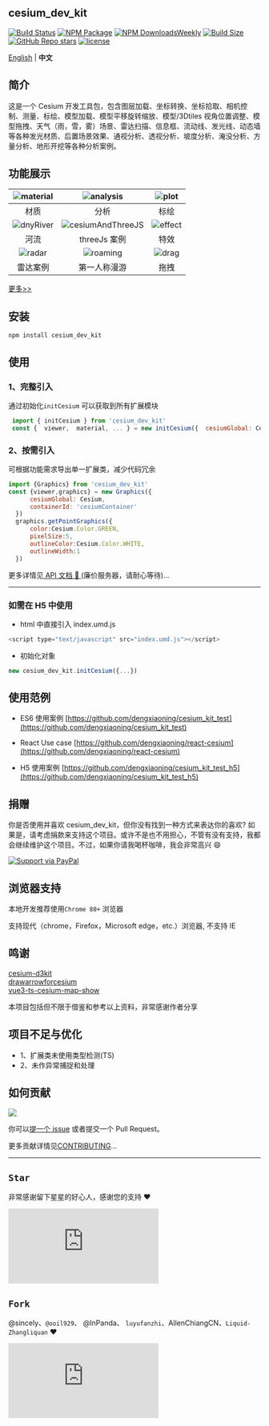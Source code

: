 ## cesium_dev_kit

[![Build Status][build-main]][build-status]
[![NPM Package][npm]][npm-url]
[![NPM DownloadsWeekly][npm-download]][npmtrends-url]
[![Build Size][build-size]][build-size-url]
[![GitHub Repo stars][repo-stars]][star-chart]
[![license][license-uri]][license-link]

[English](./README.md) | **中文**

## 简介

这是一个 Cesium 开发工具包，包含图层加载、坐标转换、坐标拾取、相机控制、测量、标绘、模型加载、模型平移旋转缩放、模型/3Dtiles 视角位置调整、模型拖拽、天气（雨，雪，雾）场景、雷达扫描、信息框、流动线、发光线、动态墙等各种发光材质、后置场景效果、通视分析、透视分析、坡度分析、淹没分析、方量分析、地形开挖等各种分析案例。

## 功能展示

| ![material](https://github.com/dengxiaoning/cesium_dev_kit/blob/main/src/assets/image/preview/material.gif) |         ![analysis](https://github.com/dengxiaoning/cesium_dev_kit/blob/main/src/assets/image/preview/analysis.gif)         |   ![plot](https://github.com/dengxiaoning/cesium_dev_kit/blob/main/src/assets/image/preview/plot.gif)   |
| :---------------------------------------------------------------------------------------------------------: | :-------------------------------------------------------------------------------------------------------------------------: | :-----------------------------------------------------------------------------------------------------: |
|                                                    材质                                                     |                                                            分析                                                             |                                                  标绘                                                   |
| ![dnyRiver](https://github.com/dengxiaoning/cesium_dev_kit/blob/main/src/assets/image/preview/dnyRiver.gif) | ![cesiumAndThreeJS](https://github.com/dengxiaoning/cesium_dev_kit/blob/main/src/assets/image/preview/cesiumAndThreeJS.gif) | ![effect](https://github.com/dengxiaoning/cesium_dev_kit/blob/main/src/assets/image/preview/effect.gif) |
|                                                    河流                                                     |                                                        threeJs 案例                                                         |                                                  特效                                                   |
|    ![radar](https://github.com/dengxiaoning/cesium_dev_kit/blob/main/src/assets/image/preview/radar.gif)    |         ![roaming](https://github.com/dengxiaoning/cesium_dev_kit/blob/main/src/assets/image/preview/pathRoam.gif)          |   ![drag](https://github.com/dengxiaoning/cesium_dev_kit/blob/main/src/assets/image/preview/drag.gif)   |
|                                                  雷达案例                                                   |                                                        第一人称漫游                                                         |                                                  拖拽                                                   |

[更多>>](https://benpaodehenji.com/cesiumDevKit)

## 安装

```shell
npm install cesium_dev_kit
```

## 使用

### 1、完整引入

通过初始化`initCesium` 可以获取到所有扩展模块

```javaScript
 import { initCesium } from 'cesium_dev_kit'
 const {  viewer,  material, ... } = new initCesium({  cesiumGlobal: Cesium,containerId: 'cesiumContainer',...})
```

### 2、按需引入

可根据功能需求导出单一扩展类，减少代码冗余

```javaScript
import {Graphics} from 'cesium_dev_kit'
const {viewer,graphics} = new Graphics({
      cesiumGlobal: Cesium,
      containerId: 'cesiumContainer'
  })
  graphics.getPointGraphics({
      color:Cesium.Color.GREEN,
      pixelSize:5,
      outlineColor:Cesium.Color.WHITE,
      outlineWidth:1
  })
```

更多详情见[ API 文档 :bookmark_tabs: ](https://benpaodehenji.com/cesiumDevKitDoc)(廉价服务器，请耐心等待)...

---

### 如需在 H5 中使用

- html 中直接引入 index.umd.js

```javaScript
<script type="text/javascript" src="index.umd.js"></script>
```

- 初始化对象

```javaScript
new cesium_dev_kit.initCesium({...})
```

## 使用范例

- ES6 使用案例
  [https://github.com/dengxiaoning/cesium_kit_test](https://github.com/dengxiaoning/cesium_kit_test)

- React Use case
  [https://github.com/dengxiaoning/react-cesium](https://github.com/dengxiaoning/react-cesium)
- H5 使用案例
  [https://github.com/dengxiaoning/cesium_kit_test_h5](https://github.com/dengxiaoning/cesium_kit_test_h5)

## 捐赠

你是否使用并喜欢 cesium_dev_kit，但你没有找到一种方式来表达你的喜欢? 如果是，请考虑捐款来支持这个项目。或许不是也不用担心，不管有没有支持，我都会继续维护这个项目。不过，如果你请我喝杯咖啡，我会非常高兴 😄

[![Support via PayPal](https://www.paypalobjects.com/images/shared/paypal-logo-129x32.svg)](https://www.paypal.com/paypalme/xiaoningdeng)

##

## 浏览器支持

本地开发推荐使用`Chrome 80+` 浏览器

支持现代（chrome，Firefox，Microsoft edge，etc.）浏览器, 不支持 IE

## 鸣谢

[cesium-d3kit](https://github.com/zhangti0708/cesium-d3kit)<br/>
[drawarrowforcesium](https://gitcode.net/mirrors/gitgitczl/drawarrowforcesium)<br/>
[vue3-ts-cesium-map-show](https://gitee.com/hawk86104/vue3-ts-cesium-map-show)<br/>

本项目包括但不限于借鉴和参考以上资料，非常感谢作者分享

## 项目不足与优化

- 1、扩展类未使用类型检测(TS)
- 2、未作异常捕捉和处理

## 如何贡献

<a href="https://github.com/dengxiaoning/cesium_dev_kit/graphs/contributors">
  <img src="https://contrib.rocks/image?repo=dengxiaoning/cesium_dev_kit" />
</a>

你可以[提一个 issue](https://github.com/dengxiaoning/cesium_dev_kit/issues/new) 或者提交一个 Pull Request。

更多贡献详情见[CONTRIBUTING](./CONTRIBUTING.md)...

---

## `Star`

非常感谢留下星星的好心人，感谢您的支持 :heart:

[![Stargazers repo roster for @dengxiaoning/cesium_dev_kit][stargazers-url]][stargazers-link]

## `Fork`

@sincely、`@ooil929`、 @InPanda、 `luyufanzhi`、AllenChiangCN、`Liquid-Zhangliquan` :heart:

[![Forkers repo roster for @dengxiaoning/cesium_dev_kit][forkers-url]][forkers-link]

[npm]: https://img.shields.io/npm/v/cesium_dev_kit
[npm-url]: https://www.npmjs.com/package/cesium_dev_kit
[build-size]: https://img.shields.io/bundlephobia/minzip/cesium_dev_kit/1.0.70?logo=travis
[build-size-url]: https://img.shields.io/bundlephobia/minzip/cesium_dev_kit
[npm-download]: https://img.shields.io/npm/dt/cesium_dev_kit?logo=npm
[npmtrends-url]: https://www.npmtrends.com/cesium_dev_kit
[license-uri]: https://img.shields.io/npm/l/cesium_dev_kit.svg
[license-link]: https://npm.im/cesium_dev_kit
[build-status]: https://github.com/dengxiaoning/cesium_dev_kit
[build-main]: https://img.shields.io/github/actions/workflow/status/dengxiaoning/cesium_dev_kit/project-build.yml?branch=main&logo=github
[repo-stars]: https://img.shields.io/github/stars/dengxiaoning/cesium_dev_kit?style=plastic&logo=github
[forkers-url]: https://bytecrank.com/nastyox/reporoster/php/forkersSVG.php?user=dengxiaoning&repo=cesium_dev_kit
[forkers-link]: https://github.com/dengxiaoning/cesium_dev_kit/network/members
[stargazers-url]: https://bytecrank.com/nastyox/reporoster/php/stargazersSVG.php?user=dengxiaoning&repo=cesium_dev_kit
[stargazers-link]: https://github.com/dengxiaoning/cesium_dev_kit/stargazers
[star-chart]: https://api.star-history.com/svg?repos=dengxiaoning/cesium_dev_kit&type=Date
